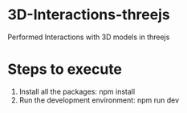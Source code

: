 # 3D-Interactions-threejs
Performed Interactions with 3D models in threejs

# Steps to execute
1. Install all the packages: npm install 
2. Run the development environment: npm run dev
